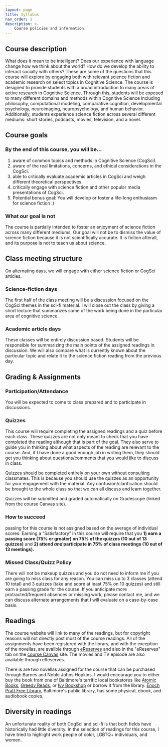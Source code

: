 ```yaml
---
layout: page
title: Syllabus
nav_order: 1
description: >-
    Course policies and information.
---
```


## Course description  

What does it mean to be intelligent? Does our experience with language change how we think about the world? How do we develop the ability to interact socially with others? These are some of the questions that this course will explore by engaging both with relevant science fiction and academic research on select topics in Cognitive Science. The course is designed to provide students with a broad introduction to many areas of active research in Cognitive Science. Through this, students will be exposed to many different domains and methods within Cognitive Science including philosophy, computational modeling, comparative cognition, developmental psychology, neuroimaging, neuropsychology, and human behavior. Additionally, students experience science fiction across several different mediums: short stories, podcasts, movies, television, and a novel.

## Course goals

###  By the end of this course, you will be…

1. aware of common topics and methods in Cognitive Science (CogSci).
2. aware of the real limitations, concerns, and ethical considerations in the CogSci.
3. able to critically evaluate academic articles in CogSci and weigh different theoretical perspectives. 
4. critically engage with science fiction and other popular media presentations of CogSci.
5. Potential bonus goal: You will develop or foster a life-long enthusiasm for science fiction :) 

###  What our goal is not
The course is partially intended to foster an enjoyment of science fiction across many different mediums. Our goal will not be to dismiss the value of science fiction because it is not scientifically accurate. It is fiction afterall, and its purpose is not to teach us about science. 

## Class meeting structure
On alternating days, we will engage with either science fiction or CogSci articles. 

###  Science-fiction days
The first half of the class meeting will be a discussion focused on the CogSci themes in the sci-fi material. I will close out the class by giving a short lecture that summarizes some of the work being done in the particular area of cognitive science. 

###  Academic article days
These classes will be entirely discussion based. Students will be responsible for summarizing the main points of the assigned readings in discussion. We will also compare what is currently known about the particular topic and relate it to the science fiction reading from the previous day. 

## Grading & Assignments

###  Participation/Attendance
You will be expected to come to class prepared and to participate in discussions. 

###  Quizzes
This course will require completing the assigned readings and a quiz before each class. These quizzes are not only meant to check that you have completed the reading although that is part of the goal. They also serve to guide you in thinking about what aspects of the reading are relevant to the course. And, if I have done a good enough job in writing them, they should get you thinking about questions/comments that you would like to discuss in class. 

Quizzes should be completed entirely on your own without consulting classmates. This is because you should use the quizzes as an opportunity for *your* engagement with the material. Any confusion/clarification should be brought to the whole class so that we can all discuss and learn together. 

Quizzes will be submitted and graded automatically on Gradescope (linked from the course Canvas site). 

###  How to succeed
passing for this course is not assigned based on the average of individual scores. Earning a “Satisfactory” in this course will require that you **1) earn a passing score (75% or greater) on 75% of the quizzes (10 out of 13 quizzes)** and **2) attend *and* participate in 75% of class meetings (10 out of 13 meetings).**

### Missed Class/Quizz Policy

There will not be makeup quizzes and you do not need to inform me if you are going to miss class for any reason. You can miss up to 3 classes (attend 10 total) and 3 quizzes (take and score at least 75% on 10 quizzes) and still earn a passing grade for the course. If you anticipate more protracted/frequent absences or missing work, please contact me, and we can discuss alternate arrangements that I will evaluate on a case-by-case basis.  

## Readings

The course website will link to many of the readings, but for copyright reasons will not directly post most of the course readings. All of the assignments have been registered with the library, and with the exception of the novellas, are availble through [eReserves](https://ares.library.jhu.edu/shib/) and also in the "eReserves" tab on the [course Canvas](https://jhu.instructure.com/courses/38642) site. The movies and TV episode are also available through eReserves. 

There is are two novellas assigned for the course that can be purchased through Barnes and Noble Johns Hopkins. I would encourage you to either buy the book from one of Baltimore's terrific local bookstores like [Atomic Books](https://atomicbooks.com), [Greedy Reads](https://greedyreads.com), or [Ivy Bookshop](https://www.theivybookshop.com) or borrow it from the library. [Enoch Pratt Free Library](https://www.prattlibrary.org), Baltimore's public library, has some physical, ebook, and audiobook copies. 

## Diversity in readings

An unfortunate reality of both CogSci and sci-fi is that both fields have historically had little diversity. In the selection of readings for this course, I have tried to highlight work people of color, LGBTQ+ individuals, and women.
